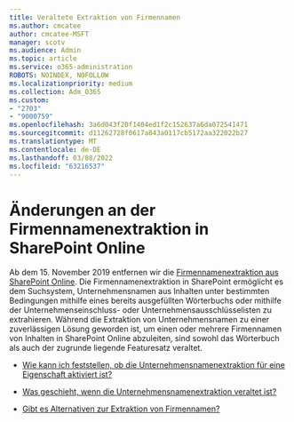 ```yaml
---
title: Veraltete Extraktion von Firmennamen
ms.author: cmcatee
author: cmcatee-MSFT
manager: scotv
ms.audience: Admin
ms.topic: article
ms.service: o365-administration
ROBOTS: NOINDEX, NOFOLLOW
ms.localizationpriority: medium
ms.collection: Adm_O365
ms.custom:
- "2703"
- "9000759"
ms.openlocfilehash: 3a6d043f20f1404ed1f2c152637a6da072541471
ms.sourcegitcommit: d11262728f0617a843a0117cb5172aa322022b27
ms.translationtype: MT
ms.contentlocale: de-DE
ms.lasthandoff: 03/08/2022
ms.locfileid: "63216537"
---
```

# <a name="changes-to-company-name-extraction-in-sharepoint-online"></a>Änderungen an der Firmennamenextraktion in SharePoint Online

Ab dem 15. November 2019 entfernen wir die [Firmennamenextraktion aus SharePoint Online](https://docs.microsoft.com/sharepoint/changes-to-company-name-extraction-in-sharepoint-online). Die Firmennamenextraktion in SharePoint ermöglicht es dem Suchsystem, Unternehmensnamen aus Inhalten unter bestimmten Bedingungen mithilfe eines bereits ausgefüllten Wörterbuchs oder mithilfe der Unternehmenseinschluss- oder Unternehmensausschlüsselisten zu extrahieren. Während die Extraktion von Unternehmensnamen zu einer zuverlässigen Lösung geworden ist, um einen oder mehrere Firmennamen von Inhalten in SharePoint Online abzuleiten, sind sowohl das Wörterbuch als auch der zugrunde liegende Featuresatz veraltet.

- [Wie kann ich feststellen, ob die Unternehmensnamenextraktion für eine Eigenschaft aktiviert ist?](https://docs.microsoft.com/sharepoint/changes-to-company-name-extraction-in-sharepoint-online#how-do-i-know-if-company-name-extraction-is-enabled-for-a-property)

- [Was geschieht, wenn die Unternehmensnamenextraktion veraltet ist?](https://docs.microsoft.com/sharepoint/changes-to-company-name-extraction-in-sharepoint-online#what-happens-when-company-name-extraction-is-deprecated) 

- [Gibt es Alternativen zur Extraktion von Firmennamen?](https://docs.microsoft.com/sharepoint/changes-to-company-name-extraction-in-sharepoint-online#are-there-alternatives-to-company-name-extraction) 